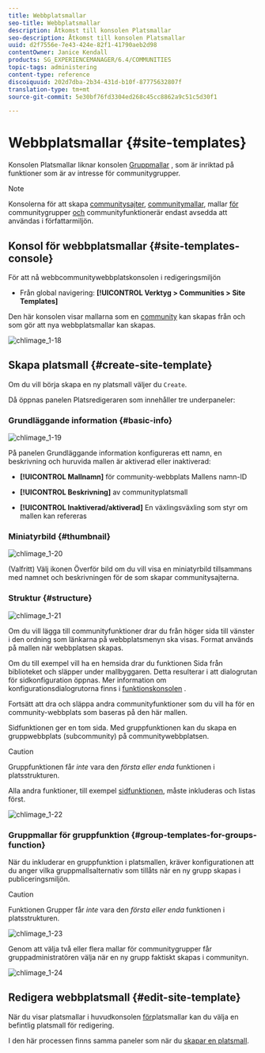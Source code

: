```yaml
---
title: Webbplatsmallar
seo-title: Webbplatsmallar
description: Åtkomst till konsolen Platsmallar
seo-description: Åtkomst till konsolen Platsmallar
uuid: d2f7556e-7e43-424e-82f1-41790aeb2d98
contentOwner: Janice Kendall
products: SG_EXPERIENCEMANAGER/6.4/COMMUNITIES
topic-tags: administering
content-type: reference
discoiquuid: 202d7dba-2b34-431d-b10f-87775632807f
translation-type: tm+mt
source-git-commit: 5e30bf76fd3304ed268c45cc8862a9c51c5d30f1

---
```



# Webbplatsmallar {#site-templates}

Konsolen Platsmallar liknar konsolen [Gruppmallar](tools-groups.md) , som är inriktad på funktioner som är av intresse för communitygrupper.

>[!NOTE]
>
>Konsolerna för att skapa [communitysajter](sites-console.md), [communitymallar](sites.md), mallar [för](tools-groups.md) communitygrupper [och](functions.md) communityfunktionerär endast avsedda att användas i författarmiljön.

## Konsol för webbplatsmallar {#site-templates-console}

För att nå webbcommunitywebbplatskonsolen i redigeringsmiljön

* Från global navigering: **[!UICONTROL Verktyg > Communities > Site Templates]**

Den här konsolen visar mallarna som en [community](sites-console.md) kan skapas från och som gör att nya webbplatsmallar kan skapas.

![chlimage_1-18](assets/chlimage_1-18.png)

## Skapa platsmall {#create-site-template}

Om du vill börja skapa en ny platsmall väljer du `Create`.

Då öppnas panelen Platsredigeraren som innehåller tre underpaneler:

### Grundläggande information {#basic-info}

![chlimage_1-19](assets/chlimage_1-19.png)

På panelen Grundläggande information konfigureras ett namn, en beskrivning och huruvida mallen är aktiverad eller inaktiverad:

* **[!UICONTROL Mallnamn]** för community-webbplats Mallens namn-ID

* **[!UICONTROL Beskrivning]** av communityplatsmall

* **[!UICONTROL Inaktiverad/aktiverad]** En växlingsväxling som styr om mallen kan refereras

### Miniatyrbild {#thumbnail}

![chlimage_1-20](assets/chlimage_1-20.png)

(Valfritt) Välj ikonen Överför bild om du vill visa en miniatyrbild tillsammans med namnet och beskrivningen för de som skapar communitysajterna.

### Struktur {#structure}

![chlimage_1-21](assets/chlimage_1-21.png)

Om du vill lägga till communityfunktioner drar du från höger sida till vänster i den ordning som länkarna på webbplatsmenyn ska visas. Format används på mallen när webbplatsen skapas.

Om du till exempel vill ha en hemsida drar du funktionen Sida från biblioteket och släpper under mallbyggaren. Detta resulterar i att dialogrutan för sidkonfiguration öppnas. Mer information om konfigurationsdialogrutorna finns i [funktionskonsolen](functions.md) .

Fortsätt att dra och släppa andra communityfunktioner som du vill ha för en community-webbplats som baseras på den här mallen.

Sidfunktionen ger en tom sida. Med gruppfunktionen kan du skapa en gruppwebbplats (subcommunity) på communitywebbplatsen.

>[!CAUTION]
>
>Gruppfunktionen får *inte* vara den *första eller enda* funktionen i platsstrukturen.
>
>Alla andra funktioner, till exempel [sidfunktionen](functions.md#page-function), måste inkluderas och listas först.

![chlimage_1-22](assets/chlimage_1-22.png)

### Gruppmallar för gruppfunktion {#group-templates-for-groups-function}

När du inkluderar en gruppfunktion i platsmallen, kräver konfigurationen att du anger vilka gruppmallsalternativ som tillåts när en ny grupp skapas i publiceringsmiljön.

>[!CAUTION]
>
>Funktionen Grupper får *inte* vara den *första eller enda* funktionen i platsstrukturen.

![chlimage_1-23](assets/chlimage_1-23.png)

Genom att välja två eller flera mallar för communitygrupper får gruppadministratören välja när en ny grupp faktiskt skapas i communityn.

![chlimage_1-24](assets/chlimage_1-24.png)

## Redigera webbplatsmall {#edit-site-template}

När du visar platsmallar i huvudkonsolen [för](#site-templates-console)platsmallar kan du välja en befintlig platsmall för redigering.

I den här processen finns samma paneler som när du [skapar en platsmall](#create-site-template).
